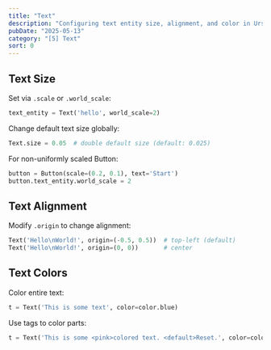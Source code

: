 ```yaml
---
title: "Text"
description: "Configuring text entity size, alignment, and color in Ursina Engine."
pubDate: "2025-05-13"
category: "[5] Text"
sort: 0
---
```


## Text Size

Set via `.scale` or `.world_scale`:

```python
text_entity = Text('hello', world_scale=2)
```

Change default text size globally:

```python
Text.size = 0.05  # double default size (default: 0.025)
```

For non-uniformly scaled Button:

```python
button = Button(scale=(0.2, 0.1), text='Start')
button.text_entity.world_scale = 2
```

## Text Alignment

Modify `.origin` to change alignment:

```python
Text('Hello\nWorld!', origin=(-0.5, 0.5))  # top-left (default)
Text('Hello\nWorld!', origin=(0, 0))       # center
```

## Text Colors

Color entire text:

```python
t = Text('This is some text', color=color.blue)
```

Use tags to color parts:

```python
t = Text('This is some <pink>colored text. <default>Reset.', color=color.blue)
```